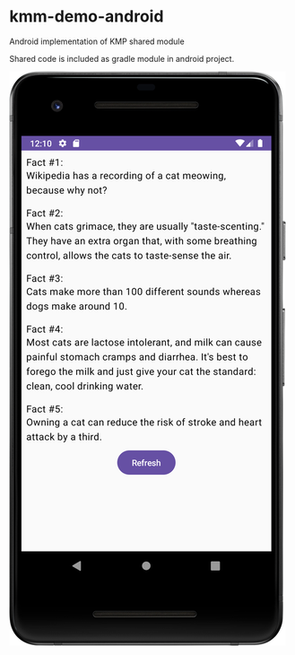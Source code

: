 # kmm-demo-android
Android implementation of KMP shared module

Shared code is included as gradle module in android project.

![alt text](/image.png)
